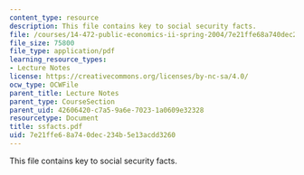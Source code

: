 ```yaml
---
content_type: resource
description: This file contains key to social security facts.
file: /courses/14-472-public-economics-ii-spring-2004/7e21ffe68a740dec234b5e13acdd3260_ssfacts.pdf
file_size: 75800
file_type: application/pdf
learning_resource_types:
- Lecture Notes
license: https://creativecommons.org/licenses/by-nc-sa/4.0/
ocw_type: OCWFile
parent_title: Lecture Notes
parent_type: CourseSection
parent_uid: 42606420-c7a5-9a6e-7023-1a0609e32328
resourcetype: Document
title: ssfacts.pdf
uid: 7e21ffe6-8a74-0dec-234b-5e13acdd3260
---
```

This file contains key to social security facts.
